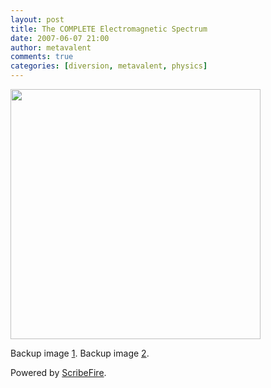 ```yaml
---
layout: post
title: The COMPLETE Electromagnetic Spectrum
date: 2007-06-07 21:00
author: metavalent
comments: true
categories: [diversion, metavalent, physics]
---
```

<a href="http://imgs.xkcd.com/comics/electromagnetic_spectrum.png" title="Click for full image"><img src="http://imgs.xkcd.com/comics/electromagnetic_spectrum.png" loading="lazy" width="400" /></a>

Backup image <a href="http://img341.imageshack.us/img341/1823/electromagneticspectrumer5.png">1</a>.
Backup image <a href="http://metavalent.info/images/electromagneticspectrumer5.png">2</a>.

<p class="poweredbyperformancing">Powered by <a href="http://scribefire.com/">ScribeFire</a>.</p>
